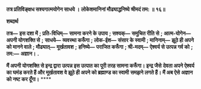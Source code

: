 **तत्र प्रतिविङ्क्षध सश्यगात्मयोगेन साधये ।** **लोकेशमानिनां मौढ्याद्धनिष्ये श्रीमदं तम: ॥ १६॥** 

**शब्दार्थ** 

**तत्र—** **इस दशा में** **; प्रति-विधिम्—** **सामना करने के उपाय** **; सश्यक्—** **समुचित रीति से** **; आत्म-योगेन—** **अपनी योगशक्ति से** **;** **साधये—** **व्यवस्था करूँगा** **; लोक-ईश—** **संसार के स्वामी** **; मानिनाम्—** **झूठे ही अपने को मानने वाले** **; मौढ्यात्—** **मूर्खतावश** **;** **हनिष्ये—** **पराजित करूँगा** **; श्री-मदम्—** **ऐश्वर्य से उत्पन्न गर्व को** **; तम:—** **अज्ञान।** **.** 

**मैं अपनी योगशक्ति से इन्द्र द्वारा उत्पन्न इस उत्पात का पूरी तरह सामना करूँगा। इन्द्र जैसे** **देवता अपने ऐश्वर्य का घमंड करते हैं और मूर्खतावश वे झूठे ही अपने को ब्रह्माण्ड का स्वामी** **समझने लगते हैं। मैं अब ऐसे अज्ञान को नष्ट कर दूँगा।** **** 